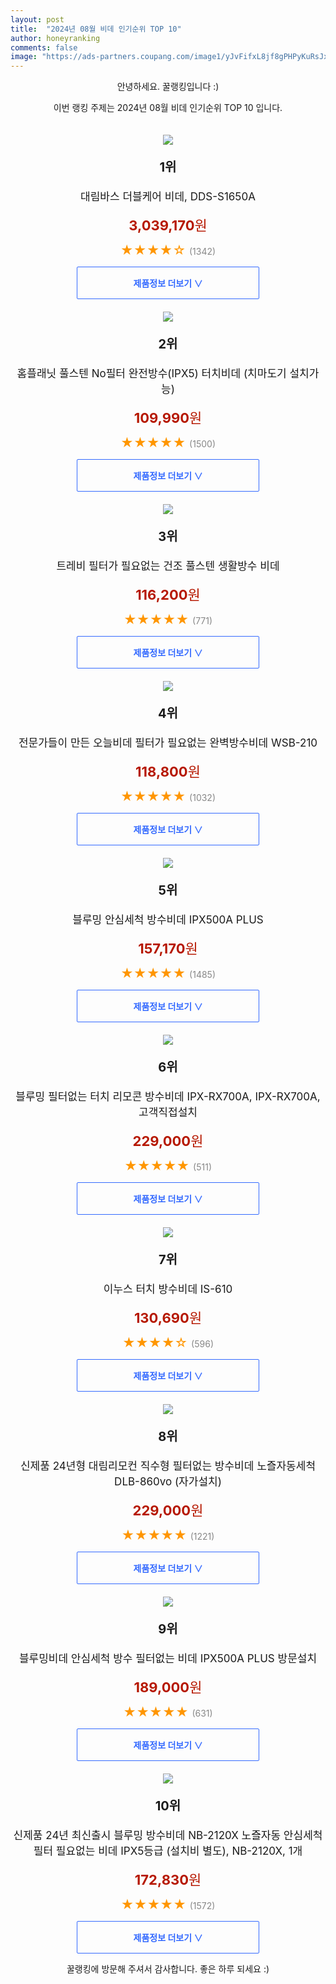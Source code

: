 ```yaml
---
layout: post
title:  "2024년 08월 비데 인기순위 TOP 10"
author: honeyranking
comments: false
image: "https://ads-partners.coupang.com/image1/yJvFifxL8jf8gPHPyKuRsJx2JXABkOEVMRxq0_T25LNu-YwPSgXgvSQ_9ukukR9waa_FXAuZ5OCjV_1A2t35wt56IJ_yqk0gl12XeDFw9GQgpgvBLVchYTFMR5U5YI4B6HBZh2EOoxWHNPASZILT-rOMTlYXBHlyKX8ovYgN05m39jpzVByH-_oDcAA0Bx0n5RAn1EfUgQ1eDyd8pIcULEoQAqCAxcCBdfDNX-vlVOI63cNe9gucgoVZS39w7uki6iAH3_igiQx8yPvUCQEBmCDHx4oS3gipKRumU_Ds"
---
```

<p style="text-align: center;">안녕하세요. 꿀랭킹입니다 :)</p>
<p style="text-align: center;">이번 랭킹 주제는 2024년 08월 비데 인기순위 TOP 10 입니다.</p><center><img src="https://ads-partners.coupang.com/image1/yJvFifxL8jf8gPHPyKuRsJx2JXABkOEVMRxq0_T25LNu-YwPSgXgvSQ_9ukukR9waa_FXAuZ5OCjV_1A2t35wt56IJ_yqk0gl12XeDFw9GQgpgvBLVchYTFMR5U5YI4B6HBZh2EOoxWHNPASZILT-rOMTlYXBHlyKX8ovYgN05m39jpzVByH-_oDcAA0Bx0n5RAn1EfUgQ1eDyd8pIcULEoQAqCAxcCBdfDNX-vlVOI63cNe9gucgoVZS39w7uki6iAH3_igiQx8yPvUCQEBmCDHx4oS3gipKRumU_Ds" style="margin-top:20px" /></center><p style="text-align: center; font-size: 20px"><b>1위</b></p><p style="text-align: center; font-size: 17px">대림바스 더블케어 비데, DDS-S1650A</p><p style="text-align: center;"><span style="color: #b61800; font-size: 22px;"><b>3,039,170</b>원</span></p><p style="text-align: center;"><span style="color: #ff9600; font-size: 20px;">★★★★☆ </span><span style="color: #878787;">(1342)</span></p><center><a href="https://link.coupang.com/re/AFFSDP?lptag=AF3899140&subid=honeyrank&pageKey=7723422973&itemId=20734176238&vendorItemId=89519854012&traceid=V0-153-30b7fb259908557b&clickBeacon=4abddc60-581c-11ef-9188-84abef4328c2%7E3&requestid=20240812050000778296603385&token=31850C%7CMIXED"><div style="font-size: 14px; display: inline-block; padding: 15px 90px; color: #346aff; border-radius: 2px; border: 1px solid #346aff; cursor: pointer;"><b>제품정보 더보기 &or;</b></div></a></center><center><img src="https://ads-partners.coupang.com/image1/ClYxN3686ajF-GNaCqbatMyRt-12QqmjYO3ERoN6bzBh81TX9RdksM_kkJ7EHQXo26tZi4tfdwXMtlGuoytx3jDgMIGJevt8hzz4ZI1dD45XwYbRl30Z1DZDSzOHvVdohaiP045xIYB22FeI3nOfMcokWceMxvfVnfBQnPy0VBcpDel98ut8UfiV3nXK3kqjOdqHmUjAq0y5pkiIMSDu0LqO1akPhrr_Pg_DeWl49DwFFYHSzek9w51_fh05uBoX3aNyPKbu6zwb_fR6-srEws52mO2BFNgQy3A=" style="margin-top:20px" /></center><p style="text-align: center; font-size: 20px"><b>2위</b></p><p style="text-align: center; font-size: 17px">홈플래닛 풀스텐 No필터 완전방수(IPX5) 터치비데 (치마도기 설치가능)</p><p style="text-align: center;"><span style="color: #b61800; font-size: 22px;"><b>109,990</b>원</span></p><p style="text-align: center;"><span style="color: #ff9600; font-size: 20px;">★★★★★ </span><span style="color: #878787;">(1500)</span></p><center><a href="https://link.coupang.com/re/AFFSDP?lptag=AF3899140&subid=honeyrank&pageKey=5601832871&itemId=9022384753&vendorItemId=76308808758&traceid=V0-153-0aef236332ef3e15&requestid=20240812050000778296603385&token=31850C%7CMIXED"><div style="font-size: 14px; display: inline-block; padding: 15px 90px; color: #346aff; border-radius: 2px; border: 1px solid #346aff; cursor: pointer;"><b>제품정보 더보기 &or;</b></div></a></center><center><img src="https://ads-partners.coupang.com/image1/IBh_B3U2UHI6FAMkIIVbFw11a9dfElGlDfttQx6Rsbz7ziYfV5g4nOAWvz_6aRN0TPuYa1F6Mkds2TUK_77oxphrcU4xJNL2DgmU8jX0rMDBjO-jfqODCf5cfs9ZtSOlSGPkoqFlSYcndkeAqjFGstbEh5SbVvw2uyr-oV3bwcNAPdKFxxFOtS4b0h4F_Kh-Dw7gbybcz-OvDX5cikZfoumeueaDHCbNtJwqC4xAZxP5WjkePvoRYWej_-2FWCiEuqFdiubHgE4BWHoTda_Cjg91d2fDyKCL4g==" style="margin-top:20px" /></center><p style="text-align: center; font-size: 20px"><b>3위</b></p><p style="text-align: center; font-size: 17px">트레비 필터가 필요없는 건조 풀스텐 생활방수 비데</p><p style="text-align: center;"><span style="color: #b61800; font-size: 22px;"><b>116,200</b>원</span></p><p style="text-align: center;"><span style="color: #ff9600; font-size: 20px;">★★★★★ </span><span style="color: #878787;">(771)</span></p><center><a href="https://link.coupang.com/re/AFFSDP?lptag=AF3899140&subid=honeyrank&pageKey=8049309019&itemId=22568654586&vendorItemId=73638276888&traceid=V0-153-ebbe086c157ee665&requestid=20240812050000778296603385&token=31850C%7CMIXED"><div style="font-size: 14px; display: inline-block; padding: 15px 90px; color: #346aff; border-radius: 2px; border: 1px solid #346aff; cursor: pointer;"><b>제품정보 더보기 &or;</b></div></a></center><center><img src="https://ads-partners.coupang.com/image1/F8zXCxTBM5WM0t8uF-aGLilthpimIt9OQEKaJCKfZUWcSapYshfRQt9iM0lavp6yYXlVSLRUAQXjqf2uonwooXCYB5PzeTauTE8lLdP3_pPbWL31992pcY1RZC1Vrv1ff6Y4MXlUEOFoXYTSOvVM0BmoJaBP0sqd6gsa4qJnzPMk8Bsg8B9arvHWsEfoAneywH2dXyRpUPQJmkEv4fkFL-igUcL_BXKDF_yB828jezoJ6xf-ykUYeA0z_hfpFHrFu7hiBNnZeBXFSZrKZYZruNllCGPg15TWPrc2Z7lIaeErqpPLLoWJ0AQyXcKTCB8=" style="margin-top:20px" /></center><p style="text-align: center; font-size: 20px"><b>4위</b></p><p style="text-align: center; font-size: 17px">전문가들이 만든 오늘비데 필터가 필요없는 완벽방수비데 WSB-210</p><p style="text-align: center;"><span style="color: #b61800; font-size: 22px;"><b>118,800</b>원</span></p><p style="text-align: center;"><span style="color: #ff9600; font-size: 20px;">★★★★★ </span><span style="color: #878787;">(1032)</span></p><center><a href="https://link.coupang.com/re/AFFSDP?lptag=AF3899140&subid=honeyrank&pageKey=7650797338&itemId=20356265301&vendorItemId=88252769255&traceid=V0-153-a5353e1eefc10210&clickBeacon=4abddc60-581c-11ef-a931-5ac2c4f404c0%7E3&requestid=20240812050000778296603385&token=31850C%7CMIXED"><div style="font-size: 14px; display: inline-block; padding: 15px 90px; color: #346aff; border-radius: 2px; border: 1px solid #346aff; cursor: pointer;"><b>제품정보 더보기 &or;</b></div></a></center><center><img src="https://ads-partners.coupang.com/image1/drdweMMEEcMq3s24doXf3V5iSkWF0-p8ntmJBulsPxEKMwNLB57wypjMOnOwuSxdNqGKY14ejtZWSMFbig6kRZLwju3PkBjPYrXLDSvJzdSe0NHmPCgGx346Zh8isSU2uqqNz2RL1fOFbPCtIbzdSqokYxBZjmNM6fWiFn-Z_iPYHuzawss25pb7isfKDWdb2318k0z8UKy5cHu4KAYk8gOkfpbJAGV0dRF6DrfjkQMBsHCPQu_e9_LClFIBH-fMui-wYgRL1mrGnxWel3ANctys045To7_UMij2kQ==" style="margin-top:20px" /></center><p style="text-align: center; font-size: 20px"><b>5위</b></p><p style="text-align: center; font-size: 17px">블루밍 안심세척 방수비데 IPX500A PLUS</p><p style="text-align: center;"><span style="color: #b61800; font-size: 22px;"><b>157,170</b>원</span></p><p style="text-align: center;"><span style="color: #ff9600; font-size: 20px;">★★★★★ </span><span style="color: #878787;">(1485)</span></p><center><a href="https://link.coupang.com/re/AFFSDP?lptag=AF3899140&subid=honeyrank&pageKey=5455506230&itemId=8337256071&vendorItemId=75625078264&traceid=V0-153-fdb6297dd06742bc&requestid=20240812050000778296603385&token=31850C%7CMIXED"><div style="font-size: 14px; display: inline-block; padding: 15px 90px; color: #346aff; border-radius: 2px; border: 1px solid #346aff; cursor: pointer;"><b>제품정보 더보기 &or;</b></div></a></center><center><img src="https://ads-partners.coupang.com/image1/W3_v0BbZ89nIWJQeW-0Xg7YbGvhnJnNn1VOfeg5TwN5zrJ66dDS9Huuy413i5bU6Z_RxLZBFpS9QpydE85J9oMKM2e8YD3wBZIMdBtoiueWsi-BNqvO0TkBBvlHzzPBjZLvMgbAzckx09B-nVE82MBkHCbYeu_uZvpwLOMb0bbfSYP0UFB1O6YEhNcIISx1I7Um_Mo34YVgKvDBmeIDeQBO1w0tcj2S1lkXhEDhIKjnxTz_-lTo-dvnAgfSUKjz6CRwQyYwEue_RQmhXI4ULH_FsLxy9a_hLw9OI0QaPqw==" style="margin-top:20px" /></center><p style="text-align: center; font-size: 20px"><b>6위</b></p><p style="text-align: center; font-size: 17px">블루밍 필터없는 터치 리모콘 방수비데 IPX-RX700A, IPX-RX700A, 고객직접설치</p><p style="text-align: center;"><span style="color: #b61800; font-size: 22px;"><b>229,000</b>원</span></p><p style="text-align: center;"><span style="color: #ff9600; font-size: 20px;">★★★★★ </span><span style="color: #878787;">(511)</span></p><center><a href="https://link.coupang.com/re/AFFSDP?lptag=AF3899140&subid=honeyrank&pageKey=1553432538&itemId=2657107151&vendorItemId=70358340031&traceid=V0-153-940f6470b9c18c55&clickBeacon=4abddc60-581c-11ef-9f14-f71b07e27c23%7E3&requestid=20240812050000778296603385&token=31850C%7CMIXED"><div style="font-size: 14px; display: inline-block; padding: 15px 90px; color: #346aff; border-radius: 2px; border: 1px solid #346aff; cursor: pointer;"><b>제품정보 더보기 &or;</b></div></a></center><center><img src="https://ads-partners.coupang.com/image1/-BcpJVwatHbInGHW-HHqMlKsJzyWqbnh2hgxW3rjMDS70Q-7bb0eOhWDcyj5D6U3JMgln_MKY71851eZtlLQYm8Ec0HGQDBXB3TLinguRivH7ZyTQf7lxDdPNep6uX-PtligvdPFLAEj6kxuhSdpLAN9blMDQiobFUnVkHcaVBxK0uRZ3RQI4LKVJWJUuRXNGd0dUzipdP9fH7L4AzcSz43lqiLXNAQ8z1mWss3mcrWFs2lOI8TZcF7MvBDPZBv649IP3eDhFamt4GzkjE0Xxb6aTWCfSVJWSEPz8w==" style="margin-top:20px" /></center><p style="text-align: center; font-size: 20px"><b>7위</b></p><p style="text-align: center; font-size: 17px">이누스 터치 방수비데 IS-610</p><p style="text-align: center;"><span style="color: #b61800; font-size: 22px;"><b>130,690</b>원</span></p><p style="text-align: center;"><span style="color: #ff9600; font-size: 20px;">★★★★☆ </span><span style="color: #878787;">(596)</span></p><center><a href="https://link.coupang.com/re/AFFSDP?lptag=AF3899140&subid=honeyrank&pageKey=4506441009&itemId=5416116529&vendorItemId=72716045665&traceid=V0-153-a7a98400b14c885c&requestid=20240812050000778296603385&token=31850C%7CMIXED"><div style="font-size: 14px; display: inline-block; padding: 15px 90px; color: #346aff; border-radius: 2px; border: 1px solid #346aff; cursor: pointer;"><b>제품정보 더보기 &or;</b></div></a></center><center><img src="https://ads-partners.coupang.com/image1/wZ7uGrC7Ww8pxBu3wYokNeZ9v6b4VZIrAysNS53_H8qZUPnvM5ZDZpGdrHWG-185FTIT7JiKN4yHeqAljZkra8eGvl78TCs2C07lDIA4IOEqrE6sQ0Qb4U8DJMPVZDmpI1UGizyK6DzvkLqBF4njioAsm6qmz0ENHswh40BHP5f-SZTWi93hdHETRpMiRh-cK7pDRxJn16BiqXr48ApkbWOHz1Y53md1Q3qZWWKY94SPi75klSE6KTUqPOxpceVTDkT331RBH9IyNmIZYaudwm6EQmJaxgV-_lA8pW32kdXSrXsNve11uA_8wGNRTA==" style="margin-top:20px" /></center><p style="text-align: center; font-size: 20px"><b>8위</b></p><p style="text-align: center; font-size: 17px">신제품 24년형 대림리모컨 직수형 필터없는 방수비데 노즐자동세척 DLB-860vo (자가설치)</p><p style="text-align: center;"><span style="color: #b61800; font-size: 22px;"><b>229,000</b>원</span></p><p style="text-align: center;"><span style="color: #ff9600; font-size: 20px;">★★★★★ </span><span style="color: #878787;">(1221)</span></p><center><a href="https://link.coupang.com/re/AFFSDP?lptag=AF3899140&subid=honeyrank&pageKey=7895360668&itemId=21625326527&vendorItemId=90558245805&traceid=V0-153-c9c5511651cc9fe8&clickBeacon=4abddc60-581c-11ef-87ef-dc0cd879bf13%7E3&requestid=20240812050000778296603385&token=31850C%7CMIXED"><div style="font-size: 14px; display: inline-block; padding: 15px 90px; color: #346aff; border-radius: 2px; border: 1px solid #346aff; cursor: pointer;"><b>제품정보 더보기 &or;</b></div></a></center><center><img src="https://ads-partners.coupang.com/image1/ofJIaVFc1xPCjHQtoYEfLP3e68dtJu_Fkmhh8BQAx80D5hdcs0LHhJVqwNYAEy2T-mgoTGoxdjPWxZeIc685ctRV9DAd0Nw5BO4G3fVmAGGD0stxCLFA11XwbHnHvmVgvZvB5XtmijGOUy9scGw3buHT6YQk5sBIII9dQj9nvbsG6gudAVuOKjzYnObfCFs5rNjky7MO7CFiXTPCD1BA03NSsz_EtB6gCaXeQIk2pEPsF7lOT8hs-rzET-w_AnhydFjpL9Cd_VBWsmePpXAXfMrlqPQcudJN10Sb" style="margin-top:20px" /></center><p style="text-align: center; font-size: 20px"><b>9위</b></p><p style="text-align: center; font-size: 17px">블루밍비데 안심세척 방수 필터없는 비데 IPX500A PLUS 방문설치</p><p style="text-align: center;"><span style="color: #b61800; font-size: 22px;"><b>189,000</b>원</span></p><p style="text-align: center;"><span style="color: #ff9600; font-size: 20px;">★★★★★ </span><span style="color: #878787;">(631)</span></p><center><a href="https://link.coupang.com/re/AFFSDP?lptag=AF3899140&subid=honeyrank&pageKey=5455506230&itemId=19248115350&vendorItemId=86363935612&traceid=V0-153-fdb6297dd06742bc&requestid=20240812050000778296603385&token=31850C%7CMIXED"><div style="font-size: 14px; display: inline-block; padding: 15px 90px; color: #346aff; border-radius: 2px; border: 1px solid #346aff; cursor: pointer;"><b>제품정보 더보기 &or;</b></div></a></center><center><img src="https://ads-partners.coupang.com/image1/N0gvjZG4tsGS-J7mN7CUIfcsD775ZGGwsx8HWBOPL90SMsTju0sIwBGiPNlrtNGm8RJrG5c8n9zNKeZ6m5oR6mfZ0s_WlHF92OwUXen7fiG2e-1ea2ol98RLy7Y4NDdZUvEV0Qm8BuGNtsMNc8tpVQ19Z34GNHoq9hibAByxf3TAHX3XWVqzrG6dkMztHIY1BF8Li18sD2_LRfIYkc21tOR7L6uWEteHtutcj0pNexP30Dg1YnO0XrQmlSCCfRDOt7BeX0NbWOmTkLaB6kEZdBuNq2PXNLi1ONKZxRmQXUvgx-dP2yHS6qetGBinJA==" style="margin-top:20px" /></center><p style="text-align: center; font-size: 20px"><b>10위</b></p><p style="text-align: center; font-size: 17px">신제품 24년 최신출시 블루밍 방수비데 NB-2120X 노즐자동 안심세척 필터 필요없는 비데 IPX5등급 (설치비 별도), NB-2120X, 1개</p><p style="text-align: center;"><span style="color: #b61800; font-size: 22px;"><b>172,830</b>원</span></p><p style="text-align: center;"><span style="color: #ff9600; font-size: 20px;">★★★★★ </span><span style="color: #878787;">(1572)</span></p><center><a href="https://link.coupang.com/re/AFFSDP?lptag=AF3899140&subid=honeyrank&pageKey=5643032044&itemId=9210113086&vendorItemId=86418300426&traceid=V0-153-fb7e287ebe3085eb&clickBeacon=4abddc60-581c-11ef-8ed2-701a6ad0a760%7E3&requestid=20240812050000778296603385&token=31850C%7CMIXED"><div style="font-size: 14px; display: inline-block; padding: 15px 90px; color: #346aff; border-radius: 2px; border: 1px solid #346aff; cursor: pointer;"><b>제품정보 더보기 &or;</b></div></a></center><p style="text-align: center;">꿀랭킹에 방문해 주셔서 감사합니다. 좋은 하루 되세요 :)</p>